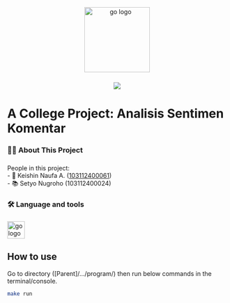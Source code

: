 <div align="center">
  <img src="https://cdn.jsdelivr.net/gh/devicons/devicon/icons/go/go-original-wordmark.svg" height="150" alt="go logo"  />
</div>

###

<div align="center">
  <img src="https://visitor-badge.laobi.icu/badge?page_id=maurodesouza.maurodesouza&"  />
</div>

###

<h1 align="left">A College Project: Analisis Sentimen Komentar</h1>

###

<h3 align="left">👩‍💻  About This Project</h3>

###

<p align="left">People in this project:<br>- 🔭 Keishin Naufa A. (<a href="https://github.com/kukingkux">103112400061</a>)<br>- 📚 Setyo Nugroho (103112400024)

###

<h3 align="left">🛠 Language and tools</h3>

###

<div align="left">
  <img src="https://cdn.jsdelivr.net/gh/devicons/devicon/icons/go/go-original-wordmark.svg" height="40" alt="go logo"  />
</div>

###

## How to use

Go to directory ([Parent]/.../program/) then run below commands in the terminal/console.

```bash
make run
```

###
